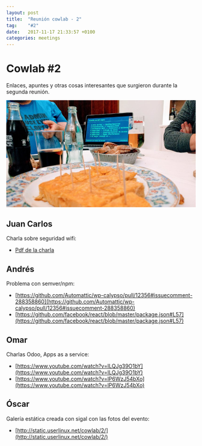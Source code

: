 ```yaml
---
layout: post
title:  "Reunión cowlab - 2"
tag:    "#2"
date:   2017-11-17 21:33:57 +0100
categories: meetings
---
```

# Cowlab #2

Enlaces, apuntes y otras cosas interesantes que surgieron durante la segunda reunión.

![cowlab 2-meeting](https://raw.githubusercontent.com/cowlab-lugo/meetings/master/20171117/photos/2017-11-17%2021.06.51-1.jpg)

## Juan Carlos

Charla sobre seguridad wifi:

- [Pdf de la charla](https://github.com/cowlab-lugo/meetings/blob/master/20171117/slides/Cowlab2-Seguridad%20Wifi.pdf)

## Andrés

Problema con semver/npm:

- [https://github.com/Automattic/wp-calypso/pull/12356#issuecomment-288358860](https://github.com/Automattic/wp-calypso/pull/12356#issuecomment-288358860)
- [https://github.com/facebook/react/blob/master/package.json#L57](https://github.com/facebook/react/blob/master/package.json#L57)

## Omar

Charlas Odoo, Apps as a service:

- [https://www.youtube.com/watch?v=ILQJg39O1bY](https://www.youtube.com/watch?v=ILQJg39O1bY)
- [https://www.youtube.com/watch?v=lP6WzJ54bXo](https://www.youtube.com/watch?v=lP6WzJ54bXo)

## Óscar

Galería estática creada con sigal con las fotos del evento:

- [http://static.userlinux.net/cowlab/2/](http://static.userlinux.net/cowlab/2/)


